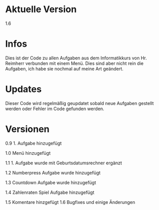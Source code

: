 # Aktuelle Version
1.6

# Infos
Dies ist der Code zu allen Aufgaben aus dem Informatikkurs von Hr. Reimherr verbunden mit einem Menü.
Dies sind aber nicht rein die Aufgaben, ich habe sie nochmal auf meine Art geändert.

# Updates
Dieser Code wird regelmäßig geupdatet sobald neue Aufgaben gestellt werden oder Fehler im Code gefunden werden.

# Versionen
0.9 1. Aufgabe hinzugefügt

1.0 Menü hinzugefügt

1.1 1. Aufgabe wurde mit Geburtsdatumsrechner ergänzt

1.2 Numberpress Aufgabe wurde hinzugefügt

1.3 Countdown Aufgabe wurde hinzugefügt

1.4 Zahlenraten Spiel Aufgabe hinzugefügt

1.5 Komentare hinzgefügt
1.6 Bugfixes und einige Änderungen
